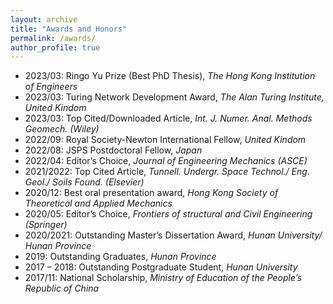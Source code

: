 ```yaml
---
layout: archive
title: "Awards and Honors"
permalink: /awards/
author_profile: true
---
```

- 2023/03: Ringo Yu Prize (Best PhD Thesis), *The Hong Kong Institution of Engineers*
- 2023/03: Turing Network Development Award, *The Alan Turing Institute, United Kindom*
- 2023/03: Top Cited/Downloaded Article, *Int. J. Numer. Anal. Methods Geomech. (Wiley)*
- 2022/09: Royal Society-Newton International Fellow, *United Kindom*
- 2022/08: JSPS Postdoctoral Fellow, *Japan*
- 2022/04: Editor’s Choice, *Journal of Engineering Mechanics (ASCE)*
- 2021/2022: Top Cited Article, *Tunnell. Undergr. Space Technol./ Eng. Geol./ Soils Found. (Elsevier)*
- 2020/12: Best oral presentation award, *Hong Kong Society of Theoretical and Applied Mechanics*
- 2020/05: Editor’s Choice, *Frontiers of structural and Civil Engineering (Springer)*
- 2020/2021: Outstanding Master’s Dissertation Award, *Hunan University/ Hunan Province*
- 2019: Outstanding Graduates, *Hunan Province*
- 2017 – 2018: Outstanding Postgraduate Student, *Hunan University*
- 2017/11: National Scholarship, *Ministry of Education of the People’s Republic of China*

